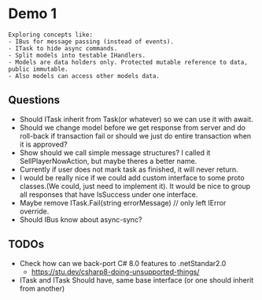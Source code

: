 ﻿# Demo 1

	Exploring concepts like:
	- IBus for message passing (instead of events).
	- ITask to hide async commands.
	- Split models into testable IHandlers.
	- Models are data holders only. Protected mutable reference to data, public immutable.
	- Also models can access other models data.

## Questions
- Should ITask inherit from Task(or whatever) so we can use it with await.
- Should we change model before we get response from server and do roll-back if transaction fail or should we just do entire transaction when it is approved?
- Show should we call simple message structures? I called it SellPlayerNowAction, but maybe theres a better name.
- Currently if user does not mark task as finished, it will never return.
- I would be really nice if we could add custom interface to some proto classes.(We could, just need to implement it). It would be nice to group all responses that have IsSuccess under one interface.
- Maybe remove ITask.Fail(string errorMessage) // only left IError override.
- Should IBus know about async-sync?

## TODOs
- Check how can we back-port C# 8.0 features to .netStandar2.0
	- https://stu.dev/csharp8-doing-unsupported-things/
- ITask and ITask<T> Should have, same base interface (or one should inherit from another)
